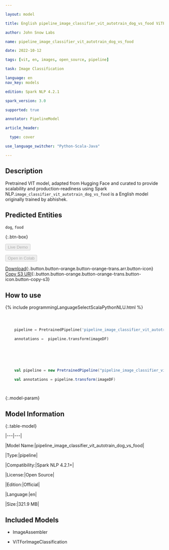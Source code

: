 ```yaml
---

layout: model

title: English pipeline_image_classifier_vit_autotrain_dog_vs_food ViTForImageClassification from abhishek

author: John Snow Labs

name: pipeline_image_classifier_vit_autotrain_dog_vs_food

date: 2022-10-12

tags: [vit, en, images, open_source, pipeline]

task: Image Classification

language: en
nav_key: models

edition: Spark NLP 4.2.1

spark_version: 3.0

supported: true

annotator: PipelineModel

article_header:

  type: cover

use_language_switcher: "Python-Scala-Java"

---
```




## Description



Pretrained VIT  model, adapted from Hugging Face and curated to provide scalability and production-readiness using Spark NLP.`image_classifier_vit_autotrain_dog_vs_food` is a English model originally trained by abhishek.


## Predicted Entities

`dog`, `food`







{:.btn-box}

<button class="button button-orange" disabled>Live Demo</button>

<button class="button button-orange" disabled>Open in Colab</button>

[Download](https://s3.amazonaws.com/auxdata.johnsnowlabs.com/public/models/pipeline_image_classifier_vit_autotrain_dog_vs_food_en_4.2.1_3.0_1665569556627.zip){:.button.button-orange.button-orange-trans.arr.button-icon}
[Copy S3 URI](s3://auxdata.johnsnowlabs.com/public/models/pipeline_image_classifier_vit_autotrain_dog_vs_food_en_4.2.1_3.0_1665569556627.zip){:.button.button-orange.button-orange-trans.button-icon.button-copy-s3}



## How to use







<div class="tabs-box" markdown="1">

{% include programmingLanguageSelectScalaPythonNLU.html %}

```python



    pipeline = PretrainedPipeline('pipeline_image_classifier_vit_autotrain_dog_vs_food', lang = 'en')

    annotations =  pipeline.transform(imageDF)

    

```

```scala



    val pipeline = new PretrainedPipeline("pipeline_image_classifier_vit_autotrain_dog_vs_food", lang = "en")

    val annotations = pipeline.transform(imageDF)

    

```

</div>



{:.model-param}

## Model Information



{:.table-model}

|---|---|

|Model Name:|pipeline_image_classifier_vit_autotrain_dog_vs_food|

|Type:|pipeline|

|Compatibility:|Spark NLP 4.2.1+|

|License:|Open Source|

|Edition:|Official|

|Language:|en|

|Size:|321.9 MB|



## Included Models



- ImageAssembler

- ViTForImageClassification

